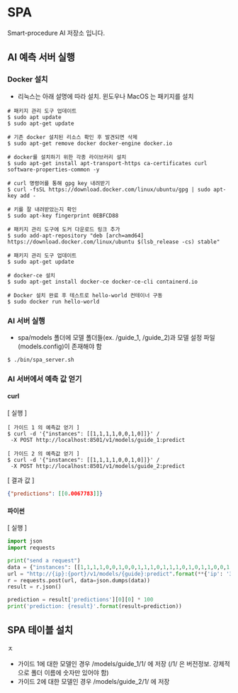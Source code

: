 # SPA
Smart-procedure AI 저장소 입니다.

## AI 예측 서버 실행

### Docker 설치
- 리눅스는 아래 설명에 따라 설치. 윈도우나 MacOS 는 패키지를 설치
```shell script
# 패키지 관리 도구 업데이트
$ sudo apt update
$ sudo apt-get update

# 기존 docker 설치된 리소스 확인 후 발견되면 삭제
$ sudo apt-get remove docker docker-engine docker.io

# docker를 설치하기 위한 각종 라이브러리 설치
$ sudo apt-get install apt-transport-https ca-certificates curl software-properties-common -y

# curl 명령어를 통해 gpg key 내려받기
$ curl -fsSL https://download.docker.com/linux/ubuntu/gpg | sudo apt-key add -

# 키를 잘 내려받았는지 확인
$ sudo apt-key fingerprint 0EBFCD88

# 패키지 관리 도구에 도커 다운로드 링크 추가
$ sudo add-apt-repository "deb [arch=amd64] https://download.docker.com/linux/ubuntu $(lsb_release -cs) stable"

# 패키지 관리 도구 업데이트
$ sudo apt-get update

# docker-ce 설치 
$ sudo apt-get install docker-ce docker-ce-cli containerd.io

# Docker 설치 완료 후 테스트로 hello-world 컨테이너 구동
$ sudo docker run hello-world
```

### AI 서버 실행
- spa/models 폴더에 모델 폴더들(ex. /guide_1, /guide_2)과 모델 설정 파일(models.config)이 존재해야 함
```shell script
$ ./bin/spa_server.sh
```

### AI 서버에서 예측 값 얻기
#### curl 
[ 실행 ]
```shell script
[ 가이드 1 의 예측값 얻기 ]
$ curl -d '{"instances": [[1,1,1,1,0,0,1,0]]}' /
 -X POST http://localhost:8501/v1/models/guide_1:predict

[ 가이드 2 의 예측값 얻기 ]
$ curl -d '{"instances": [[1,1,1,1,0,0,1,0]]}' /
 -X POST http://localhost:8501/v1/models/guide_2:predict
```

[ 결과 값 ]
```json
{"predictions": [[0.0067783]]}
```

#### 파이썬
[ 실행 ]
```python
import json
import requests

print("send a request")
data = {"instances": [[1,1,1,1,0,0,1,0,0,1,1,1,0,1,1,1,0,1,0,1,1,0,0,1,1,0,1,1]]}
url = "http://{ip}:{port}/v1/models/{guide}:predict".format(**{'ip': '34.69.98.244', 'port': 8501, 'guide': 'guide_1'})
r = requests.post(url, data=json.dumps(data))
result = r.json()

prediction = result['predictions'][0][0] * 100
print('prediction: {result}'.format(result=prediction))
```

## SPA 테이블 설치 

ㅈ



* 가이드 1에 대한 모델인 경우 /models/guide_1/1/ 에 저장 (/1/ 은 버전정보. 강제적으로 폴더 이름에 숫자만 있어야 함)
* 가이드 2에 대한 모델인 경우 /models/guide_2/1/ 에 저장